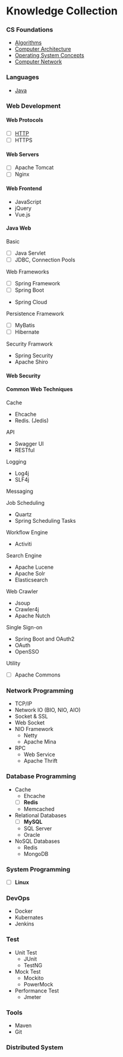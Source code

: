 # Knowledge Collection

### CS Foundations

- [Algorithms](../cs-foundations/algorithm/_knowledge-algorithm.md)
- [Computer Architecture](../cs-foundations/computer-architecture/_knowledge-computer-architecture.md)
- [Operating System Concepts](../cs-foundations/operating-system/_knowledge-os.md)
- [Computer Network](../cs-foundations/network/_knowledge-network.md)

### Languages 

- [Java](../languages/java/_knowledge-javase.md)

### Web Development

#### Web Protocols

- [ ] [HTTP](../web-development/web-protocols/http/_knowledge-http.md)
- [ ] HTTPS

#### Web Servers

- [ ] Apache Tomcat
- [ ] Nginx

#### Web Frontend

- JavaScript
- jQuery
- Vue.js

#### Java Web

Basic

- [ ] Java Servlet
- [ ] JDBC, Connection Pools

Web Frameworks

- [ ] Spring Framework
- [ ] Spring Boot
- Spring Cloud

Persistence Framework 

- [ ] MyBatis
- [ ] Hibernate

Security Framwork

- Spring Security
- Apache Shiro

#### Web Security

#### Common Web Techniques

Cache

- Ehcache
- Redis. (Jedis)

API

- Swagger UI
- RESTful

Logging

- Log4j
- SLF4j

Messaging

Job Scheduling

- Quartz
- Spring Scheduling Tasks

Workflow Engine

- Activiti

Search Engine

- Apache Lucene
- Apache Solr
- Elasticsearch

Web Crawler

- Jsoup
- Crawler4j
- Apache Nutch

Single Sign-on

- Spring Boot and OAuth2
- OAuth
- OpenSSO

Utility

- [ ] Apache Commons

### Network Programming

- TCP/IP
- Network IO (BIO, NIO, AIO) 
- Socket & SSL
- Web Socket
- NIO Framework
  - Netty
  - Apache Mina
- RPC
  - Web Service
  - Apache Thrift

### Database Programming

- Cache
  - Ehcache
  - [ ] **Redis**
  - Memcached
- Relational Databases
  - [ ] **MySQL**
  - SQL Server
  - Oracle
- NoSQL Databases
  - Redis
  - MongoDB

### System Programming

- [ ] **Linux**

### DevOps

- Docker
- Kubernates
- Jenkins

### Test

- Unit Test
  - JUnit
  - TestNG
- Mock Test
  - Mockito
  - PowerMock
- Performance Test
  - Jmeter

### Tools

- Maven
- Git

### Distributed System

